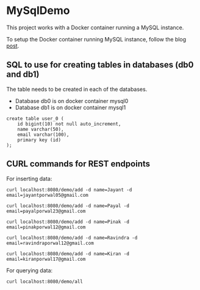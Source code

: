 # MySqlDemo

This project works with a Docker container running a MySQL instance.

To setup the Docker container running MySQL instance, follow the blog [post](https://medium.com/@jayantporwal05/spring-boot-on-host-with-mysql-running-on-a-docker-container-19905c685ae4).

## SQL to use for creating tables in databases (db0 and db1)

The table needs to be created in each of the databases.

- Database db0 is on docker container mysql0
- Database db1 is on docker container mysql1

```roomsql
create table user_0 ( 
    id bigint(10) not null auto_increment, 
    name varchar(50), 
    email varchar(100), 
    primary key (id) 
);
```

## CURL commands for REST endpoints

For inserting data: 

```curl localhost:8080/demo/add -d name=Jayant -d email=jayantporwal05@gmail.com```

```curl localhost:8080/demo/add -d name=Payal -d email=payalporwal23@gmail.com```

```curl localhost:8080/demo/add -d name=Pinak -d email=pinakporwal12@gmail.com```

```curl localhost:8080/demo/add -d name=Ravindra -d email=ravindraporwal12@gmail.com```

```curl localhost:8080/demo/add -d name=Kiran -d email=kiranporwal17@gmail.com```

For querying data:

```curl localhost:8080/demo/all```
